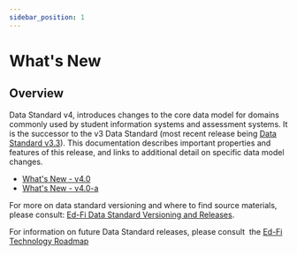 ```yaml
---
sidebar_position: 1
---
```


# What's New

## Overview

Data Standard v4, introduces changes to the core data model for domains commonly
used by student information systems and assessment systems. It is the successor
to the v3 Data Standard (most recent release being [Data Standard
v3.3](https://edfi.atlassian.net/wiki/display/EFDS33/)). This documentation
describes important properties and features of this release, and links to
additional detail on specific data model changes.

* [What's New - v4.0](./whats-new-v40.mdx)
* [What's New - v4.0-a](./whats-new-v40-a.mdx)

For more on data standard versioning and where to find source materials, please
consult: [Ed-Fi Data Standard Versioning and
Releases](/reference/data-exchange/versioning-and-releases).

For information on future Data Standard releases, please consult  the [Ed-Fi
Technology
Roadmap](/reference/roadmap/)
